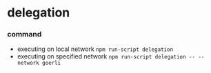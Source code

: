# delegation
### command
- executing on local network
    `npm run-script delegation`
- executing on specified network
    `npm run-script delegation -- --network goerli`
